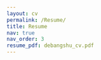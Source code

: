 ```yaml
---
layout: cv
permalink: /Resume/
title: Resume
nav: true
nav_order: 3
resume_pdf: debangshu_cv.pdf
---
```

